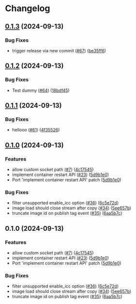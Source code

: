 # Changelog

## [0.1.3](https://github.com/coderbirju/finch-daemon/compare/v0.1.2...v0.1.3) (2024-09-13)


### Bug Fixes

* trigger release via new commit ([#67](https://github.com/coderbirju/finch-daemon/issues/67)) ([be35ff6](https://github.com/coderbirju/finch-daemon/commit/be35ff6050a91f23b08269d5852aec0501a8f420))

## [0.1.2](https://github.com/coderbirju/finch-daemon/compare/v0.1.1...v0.1.2) (2024-09-13)


### Bug Fixes

* Test dummy ([#64](https://github.com/coderbirju/finch-daemon/issues/64)) ([18bdf45](https://github.com/coderbirju/finch-daemon/commit/18bdf45450fc5c19eed29b5c26bda8adfc79e98d))

## [0.1.1](https://github.com/coderbirju/finch-daemon/compare/v0.1.0...v0.1.1) (2024-09-13)


### Bug Fixes

* hellooo ([#61](https://github.com/coderbirju/finch-daemon/issues/61)) ([4f35526](https://github.com/coderbirju/finch-daemon/commit/4f355264d552833de723ae5a18b886f6012eac92))

## [0.1.0](https://github.com/coderbirju/finch-daemon/compare/v0.1.0...v0.1.0) (2024-09-13)


### Features

* allow custom socket path ([#7](https://github.com/coderbirju/finch-daemon/issues/7)) ([4c17545](https://github.com/coderbirju/finch-daemon/commit/4c1754576d5beb3bd6b12e36893a588b2bb95825))
* implement container restart API ([#23](https://github.com/coderbirju/finch-daemon/issues/23)) ([5d9b1e0](https://github.com/coderbirju/finch-daemon/commit/5d9b1e0f4e1565fd374b0f0941f373a094dc749c))
* Port 'implement container restart API' patch ([5d9b1e0](https://github.com/coderbirju/finch-daemon/commit/5d9b1e0f4e1565fd374b0f0941f373a094dc749c))


### Bug Fixes

* filter unsupported enable_icc option ([#36](https://github.com/coderbirju/finch-daemon/issues/36)) ([6c5e72d](https://github.com/coderbirju/finch-daemon/commit/6c5e72d4e8c9f6a5be12bf38078798423d11064f))
* image load should close stream after copy ([#34](https://github.com/coderbirju/finch-daemon/issues/34)) ([5ee657b](https://github.com/coderbirju/finch-daemon/commit/5ee657b17de96c1d2302e9ee7490ccfdc64cd907))
* truncate image id on publish tag event ([#35](https://github.com/coderbirju/finch-daemon/issues/35)) ([6aa5b7c](https://github.com/coderbirju/finch-daemon/commit/6aa5b7ce76979682ad1cf2b49ac0237a74cac809))

## 0.1.0 (2024-09-13)


### Features

* allow custom socket path ([#7](https://github.com/coderbirju/finch-daemon/issues/7)) ([4c17545](https://github.com/coderbirju/finch-daemon/commit/4c1754576d5beb3bd6b12e36893a588b2bb95825))
* implement container restart API ([#23](https://github.com/coderbirju/finch-daemon/issues/23)) ([5d9b1e0](https://github.com/coderbirju/finch-daemon/commit/5d9b1e0f4e1565fd374b0f0941f373a094dc749c))
* Port 'implement container restart API' patch ([5d9b1e0](https://github.com/coderbirju/finch-daemon/commit/5d9b1e0f4e1565fd374b0f0941f373a094dc749c))


### Bug Fixes

* filter unsupported enable_icc option ([#36](https://github.com/coderbirju/finch-daemon/issues/36)) ([6c5e72d](https://github.com/coderbirju/finch-daemon/commit/6c5e72d4e8c9f6a5be12bf38078798423d11064f))
* image load should close stream after copy ([#34](https://github.com/coderbirju/finch-daemon/issues/34)) ([5ee657b](https://github.com/coderbirju/finch-daemon/commit/5ee657b17de96c1d2302e9ee7490ccfdc64cd907))
* truncate image id on publish tag event ([#35](https://github.com/coderbirju/finch-daemon/issues/35)) ([6aa5b7c](https://github.com/coderbirju/finch-daemon/commit/6aa5b7ce76979682ad1cf2b49ac0237a74cac809))
